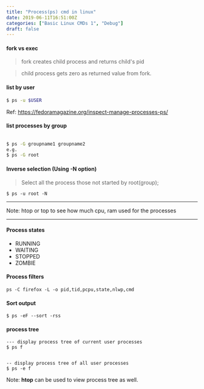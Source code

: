 ```yaml
---
title: "Process(ps) cmd in linux"
date: 2019-06-11T16:51:00Z
categories: ["Basic Linux CMDs 1", "Debug"]
draft: false
---
```


#### fork vs exec

> fork creates child process and returns child's pid

> child process gets zero as returned value from fork.

#### list by user
``` bash
$ ps -u $USER
```

Ref:  https://fedoramagazine.org/inspect-manage-processes-ps/

#### list processes by group
``` bash

$ ps -G groupname1 groupname2
e.g.
$ ps -G root
```

#### Inverse selection (Using **-N** option)
> Select all the process those not started by root(group);

``` 
$ ps -u root -N
```
---

Note: htop or top to see how much cpu, ram used for the processes

---
#### Process states
* RUNNING
* WAITING
* STOPPED
* ZOMBIE


#### Process filters
``` 
ps -C firefox -L -o pid,tid,pcpu,state,nlwp,cmd 

```

#### Sort output
``` 
$ ps -eF --sort -rss
```

#### process tree
``` 
--- display process tree of current user processes
$ ps f


-- display process tree of all user processes
$ ps -e f
```
Note: **htop** can be used to view process tree as well.